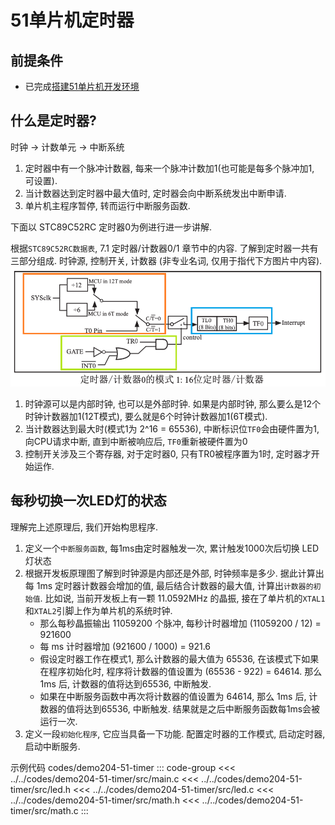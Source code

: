 # 51单片机定时器

## 前提条件

- 已完成[搭建51单片机开发环境](6-setup-development-environment-for-51-mcu)

## 什么是定时器?

时钟 -> 计数单元 -> 中断系统

1. 定时器中有一个脉冲计数器, 每来一个脉冲计数加1(也可能是每多个脉冲加1, 可设置).
2. 当计数器达到定时器中最大值时, 定时器会向中断系统发出中断申请.
3. 单片机主程序暂停, 转而运行中断服务函数.

下面以 STC89C52RC 定时器0为例进行进一步讲解.

根据`STC89C52RC数据表`, 7.1 定时器/计数器0/1 章节中的内容. 了解到定时器一共有三部分组成. 时钟源, 控制开关, 计数器 (非专业名词, 仅用于指代下方图片中内容).
![picture 0](assets/934298f41fdd4b14160032bbd315585c1c6086f1a1586502e35f3cbb921d21b2.png)
1. 时钟源可以是内部时钟, 也可以是外部时钟. 如果是内部时钟, 那么要么是12个时钟计数器加1(12T模式), 要么就是6个时钟计数器加1(6T模式).
2. 当计数器达到最大时(模式1为 2^16 = 65536), 中断标识位`TF0`会由硬件置为1, 向CPU请求中断, 直到中断被响应后, `TF0`重新被硬件置为0
3. 控制开关涉及三个寄存器, 对于定时器0, 只有TR0被程序置为1时, 定时器才开始运作.

## 每秒切换一次LED灯的状态

理解完上述原理后, 我们开始构思程序.
1. 定义一个`中断服务函数`, 每1ms由定时器触发一次, 累计触发1000次后切换 LED 灯状态
2. 根据开发板原理图了解到时钟源是内部还是外部, 时钟频率是多少. 据此计算出每 1ms 定时器计数器会增加的值, 最后结合计数器的最大值, 计算出`计数器的初始值`. 比如说, 当前开发板上有一颗 11.0592MHz 的晶振, 接在了单片机的`XTAL1`和`XTAL2`引脚上作为单片机的系统时钟. 
   - 那么每秒晶振输出 11059200 个脉冲, 每秒计时器增加 (11059200 / 12) = 921600
   - 每 ms 计时器增加 (921600 / 1000) = 921.6
   - 假设定时器工作在模式1, 那么计数器的最大值为 65536, 在该模式下如果在程序初始化时, 程序将计数器的值设置为 (65536 - 922) = 64614. 那么 1ms 后, 计数器的值将达到65536, 中断触发.
   - 如果在中断服务函数中再次将计数器的值设置为 64614, 那么 1ms 后, 计数器的值将达到65536, 中断触发. 结果就是之后中断服务函数每1ms会被运行一次.
3. 定义一段`初始化程序`, 它应当具备一下功能. 配置定时器的工作模式, 启动定时器, 启动中断服务.

示例代码 codes/demo204-51-timer
::: code-group
<<< ../../codes/demo204-51-timer/src/main.c
<<< ../../codes/demo204-51-timer/src/led.h
<<< ../../codes/demo204-51-timer/src/led.c
<<< ../../codes/demo204-51-timer/src/math.h
<<< ../../codes/demo204-51-timer/src/math.c
:::
